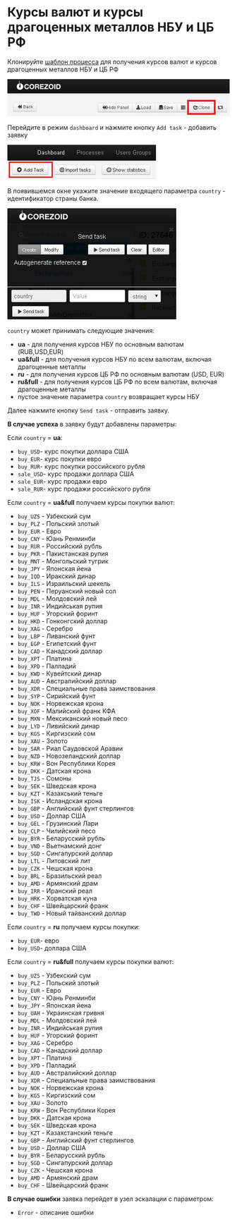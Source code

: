 # Курсы валют и курсы драгоценных металлов НБУ и ЦБ РФ

Клонируйте [шаблон процесса](https://www.corezoid.com/admin/edit_conv/27936) для получения курсов валют и курсов драгоценных металлов НБУ и ЦБ РФ

![](../img/mandrill_copy_conveyor.png)

Перейдите в режим `dashboard` и нажмите кнопку `Add task` - добавить заявку

![](../img/mandrill_dashboard.png)

В появившемся окне укажите значение входящего параметра `country` - идентификатор страны банка.

![](../img/rate_2.png)

`country` может принимать следующие значения:

* **ua** - для получения курсов НБУ по основным валютам (RUB,USD,EUR)
* **ua&full** - для получения курсов НБУ по всем валютам, включая драгоценные металлы
* **ru** - для получения курсов ЦБ РФ по основным валютам (USD, EUR)
* **ru&full** - для получения курсов ЦБ РФ по всем валютам, включая драгоценные металлы
* пустое значение параметра `country` возвращает курсы НБУ

Далее нажмите кнопку `Send task` - отправить заявку.

**В случае успеха** в заявку будут добавлены параметры:

Если `country` = **ua**:
* `buy_USD`- курс покупки доллара США
* `buy_EUR`- курс покупки евро
* `buy_RUR`- курс покупки российского рубля
* `sale_USD`- курс продажи доллара США
* `sale_EUR`- курс продажи евро
* `sale_RUR`- курс продажи российского рубля

Если `country` = **ua&full** получаем курсы покупки валют:
* `buy_UZS`    - Узбекский сум
* `buy_PLZ`    - Польский злотый
* `buy_EUR`    - Евро
* `buy_CNY`    - Юань Ренминби
* `buy_RUR`    - Российский рубль
* `buy_PKR`    - Пакистанская рупия
* `buy_MNT`    - Монгольский тугрик
* `buy_JPY`    - Японская йена
* `buy_IQD`    - Иракский динар
* `buy_ILS`    - Израильский шекель
* `buy_PEN`    - Перуанский новый сол
* `buy_MDL`    - Молдовский лей
* `buy_INR`    - Индийськая рупия
* `buy_HUF`    - Угорский форинт
* `buy_HKD`    - Гонконгский доллар
* `buy_XAG`    - Серебро
* `buy_LBP`    - Ливанский фунт
* `buy_EGP`    - Египетский фунт
* `buy_CAD`    - Канадский доллар
* `buy_XPT`    - Платина
* `buy_XPD`    - Палладий
* `buy_KWD`    - Кувейтский динар
* `buy_AUD`    - Австралийский доллар
* `buy_XDR`    - Специальные права заимствования
* `buy_SYP`    - Сирийский фунт
* `buy_NOK`    - Норвежская крона
* `buy_XOF`    - Малийский франк КФА
* `buy_MXN`    - Мексиканский новый песо
* `buy_LYD`    - Ливийский динар
* `buy_KGS`    - Киргизский сом
* `buy_XAU`    - Золото
* `buy_SAR`    - Риал Саудовской Аравии
* `buy_NZD`    - Новозеландский доллар
* `buy_KRW`    - Вон Республики Корея
* `buy_DKK`    - Датская крона
* `buy_TJS`    - Сомоны
* `buy_SEK`    - Шведская крона
* `buy_KZT`    - Казахський теньге
* `buy_ISK`    - Исландская крона
* `buy_GBP`    - Английский фунт стерлингов
* `buy_USD`    - Доллар США
* `buy_GEL`    - Грузинский Лари
* `buy_CLP`    - Чилийский песо
* `buy_BYR`    - Беларусский рубль
* `buy_VND`    - Вьетнамский донг
* `buy_SGD`    - Сингапурский доллар
* `buy_LTL`    - Литовский лит
* `buy_CZK`    - Чешская крона
* `buy_BRL`    - Бразильский реал
* `buy_AMD`    - Армянский драм
* `buy_IRR`    - Иранский реал
* `buy_HRK`    - Хорватская куна
* `buy_CHF`    - Швейцарский франк
* `buy_TWD`    - Новый тайванский доллар

Если `country` = **ru** получаем курсы покупки:
* `buy_EUR`- евро
* `buy_USD`- доллара США

Если `country` = **ru&full** получаем курсы покупки валют:
* `buy_UZS`    - Узбекский сум
* `buy_PLZ`    - Польский злотый
* `buy_EUR`    - Евро
* `buy_CNY`    - Юань Ренминби
* `buy_JPY`    - Японская йена
* `buy_UAH`    - Украинская гривня
* `buy_MDL`    - Молдовский лей
* `buy_INR`    - Индийськая рупия
* `buy_HUF`    - Угорский форинт
* `buy_XAG`    - Серебро
* `buy_CAD`    - Канадский доллар
* `buy_XPT`    - Платина
* `buy_XPD`    - Палладий
* `buy_AUD`    - Австралийский доллар
* `buy_XDR`    - Специальные права заимствования
* `buy_NOK`    - Норвежская крона
* `buy_KGS`    - Киргизский сом
* `buy_XAU`    - Золото
* `buy_KRW`    - Вон Республики Корея
* `buy_DKK`    - Датская крона
* `buy_SEK`    - Шведская крона
* `buy_KZT`    - Казахстанский теньге
* `buy_GBP`    - Английский фунт стерлингов
* `buy_USD`    - Доллар США
* `buy_BYR`    - Беларусский рубль
* `buy_SGD`    - Сингапурский доллар
* `buy_CZK`    - Чешская крона
* `buy_AMD`    - Армянский драм
* `buy_CHF`    - Швейцарский франк


**В случае ошибки** заявка перейдет в узел эскалации с параметром:
* `Error` - описание ошибки
